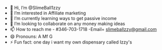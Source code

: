 - 👋 Hi, I’m @SlimeBall1zzy
- 👀 I’m interested in Affiliate marketing 
- 🌱 I’m currently learning ways to get passive income 
- 💞️ I’m looking to collaborate on any money making ideas
- 📫 How to reach me - #346-703-1718 -Email= slimeballzzy@gmail.com
- 😄 Pronouns: A Mf G 
- ⚡ Fun fact: one day i want my own dispensary called Izzy's 

<!---
SlimeBall1zzy/SlimeBall1zzy is a ✨ special ✨ repository because its `README.md` (this file) appears on your GitHub profile.
You can click the Preview link to take a look at your changes.
--->
